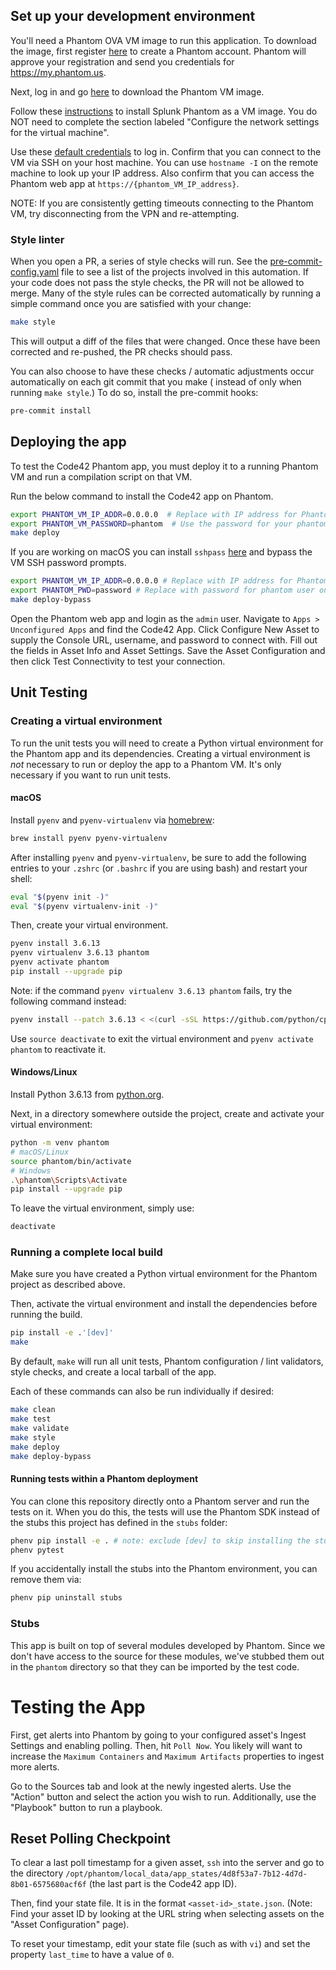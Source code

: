 ## Set up your development environment

You'll need a Phantom OVA VM image to run this application. To download the image, first
register [here](https://my.phantom.us/signup/)
to create a Phantom account. Phantom will approve your registration and send you credentials for https://my.phantom.us.

Next, log in and go [here](https://my.phantom.us/downloads/) to download the Phantom VM image.

Follow these [instructions](https://docs.splunk.com/Documentation/Phantom/4.10.3/Install/InstallOVA) to install Splunk
Phantom as a VM image. You do NOT need to complete the section labeled "Configure the network settings for the virtual
machine".

Use these [default credentials](https://docs.splunk.com/Documentation/Phantom/4.10.3/Install/Reference) to log in.
Confirm that you can connect to the VM via SSH on your host machine. You can use `hostname -I` on the remote machine to
look up your IP address. Also confirm that you can access the Phantom web app at `https://{phantom_VM_IP_address}`.

NOTE: If you are consistently getting timeouts connecting to the Phantom VM, try disconnecting from the VPN and
re-attempting.

### Style linter

When you open a PR, a series of style checks will run. See the [pre-commit-config.yaml](.pre-commit-config.yaml) file to
see a list of the projects involved in this automation. If your code does not pass the style checks, the PR will not be
allowed to merge. Many of the style rules can be corrected automatically by running a simple command once you are
satisfied with your change:

```bash
make style
```

This will output a diff of the files that were changed. Once these have been corrected and re-pushed, the PR checks
should pass.

You can also choose to have these checks / automatic adjustments occur automatically on each git commit that you make (
instead of only when running `make style`.) To do so, install the pre-commit hooks:

```bash
pre-commit install
```

## Deploying the app

To test the Code42 Phantom app, you must deploy it to a running Phantom VM and run a compilation script on that VM.

Run the below command to install the Code42 app on Phantom.

```bash
export PHANTOM_VM_IP_ADDR=0.0.0.0  # Replace with IP address for Phantom VM
export PHANTOM_VM_PASSWORD=phantom  # Use the password for your phantom admin user.
make deploy
```

If you are working on macOS you can
install `sshpass` [here](https://stackoverflow.com/questions/32255660/how-to-install-sshpass-on-mac/62623099#62623099)
and bypass the VM SSH password prompts.

```bash
export PHANTOM_VM_IP_ADDR=0.0.0.0 # Replace with IP address for Phantom VM
export PHANTOM_PWD=password # Replace with password for phantom user on Phantom VM
make deploy-bypass
```

Open the Phantom web app and login as the `admin` user. Navigate to `Apps > Unconfigured Apps` and find the Code42 App.
Click Configure New Asset to supply the Console URL, username, and password to connect with. Fill out the fields in
Asset Info and Asset Settings. Save the Asset Configuration and then click Test Connectivity to test your connection.

## Unit Testing

### Creating a virtual environment

To run the unit tests you will need to create a Python virtual environment for the Phantom app and its dependencies.
Creating a virtual environment is *not* necessary to run or deploy the app to a Phantom VM. It's only necessary if you
want to run unit tests.

#### macOS

Install `pyenv` and `pyenv-virtualenv` via [homebrew](https://brew.sh/):

```bash
brew install pyenv pyenv-virtualenv
```

After installing `pyenv` and `pyenv-virtualenv`, be sure to add the following entries to your `.zshrc` (or `.bashrc` if
you are using bash) and restart your shell:

```bash
eval "$(pyenv init -)"
eval "$(pyenv virtualenv-init -)"
```

Then, create your virtual environment.

```bash
pyenv install 3.6.13
pyenv virtualenv 3.6.13 phantom
pyenv activate phantom
pip install --upgrade pip
```

Note: if the command `pyenv virtualenv 3.6.13 phantom` fails, try the following command instead:

```bash
pyenv install --patch 3.6.13 < <(curl -sSL https://github.com/python/cpython/commit/8ea6353.patch)
```

Use `source deactivate` to exit the virtual environment and `pyenv activate phantom` to reactivate it.

#### Windows/Linux

Install Python 3.6.13 from [python.org](https://python.org).

Next, in a directory somewhere outside the project, create and activate your virtual environment:

```bash
python -m venv phantom
# macOS/Linux
source phantom/bin/activate
# Windows
.\phantom\Scripts\Activate
pip install --upgrade pip
```

To leave the virtual environment, simply use:

```bash
deactivate
```

### Running a complete local build

Make sure you have created a Python virtual environment for the Phantom project as described above.

Then, activate the virtual environment and install the dependencies before running the build.

```bash
pip install -e .'[dev]'
make
```

By default, `make` will run all unit tests, Phantom configuration / lint validators, style checks, and create a local
tarball of the app.

Each of these commands can also be run individually if desired:

```bash
make clean
make test
make validate
make style
make deploy
make deploy-bypass
```

#### Running tests within a Phantom deployment

You can clone this repository directly onto a Phantom server and run the tests on it. When you do this, the tests will
use the Phantom SDK instead of the stubs this project has defined in the `stubs` folder:

```bash
phenv pip install -e . # note: exclude [dev] to skip installing the stubs
phenv pytest
```

If you accidentally install the stubs into the Phantom environment, you can remove them via:

```bash
phenv pip uninstall stubs
```

### Stubs

This app is built on top of several modules developed by Phantom. Since we don't have access to the source for these
modules, we've stubbed them out in the `phantom` directory so that they can be imported by the test code.

# Testing the App

First, get alerts into Phantom by going to your configured asset's Ingest Settings and enabling
polling. Then, hit `Poll Now`. You likely will want to increase the `Maximum Containers` and `Maximum Artifacts`
properties to ingest more alerts.

Go to the Sources tab and look at the newly ingested alerts. Use the "Action" button and select the action you
wish to run. Additionally, use the "Playbook" button to run a playbook.

## Reset Polling Checkpoint

To clear a last poll timestamp for a given asset, `ssh` into the server and go to the directory
`/opt/phantom/local_data/app_states/4d8f53a7-7b12-4d7d-8b01-6575680acf6f` (the last part is the Code42 app ID).

Then, find your state file. It is in the format `<asset-id>_state.json`. (Note: Find your asset ID by looking 
at the URL string when selecting assets on the "Asset Configuration" page).

To reset your timestamp, edit your state file (such as with `vi`) and set the property `last_time` to have a value
of `0`.
